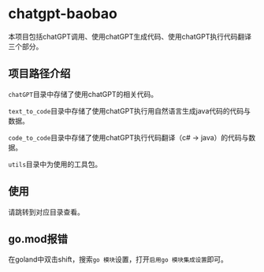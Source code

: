 # chatgpt-baobao

本项目包括chatGPT调用、使用chatGPT生成代码、使用chatGPT执行代码翻译三个部分。

## 项目路径介绍

`chatGPT`目录中存储了使用chatGPT的相关代码。

`text_to_code`目录中存储了使用chatGPT执行用自然语言生成java代码的代码与数据。

`code_to_code`目录中存储了使用chatGPT执行代码翻译（c# -> java）的代码与数据。

`utils`目录中为使用的工具包。

## 使用

请跳转到对应目录查看。

## go.mod报错

在goland中双击shift，搜索`go 模块`设置，打开`启用go 模块集成设置`即可。

